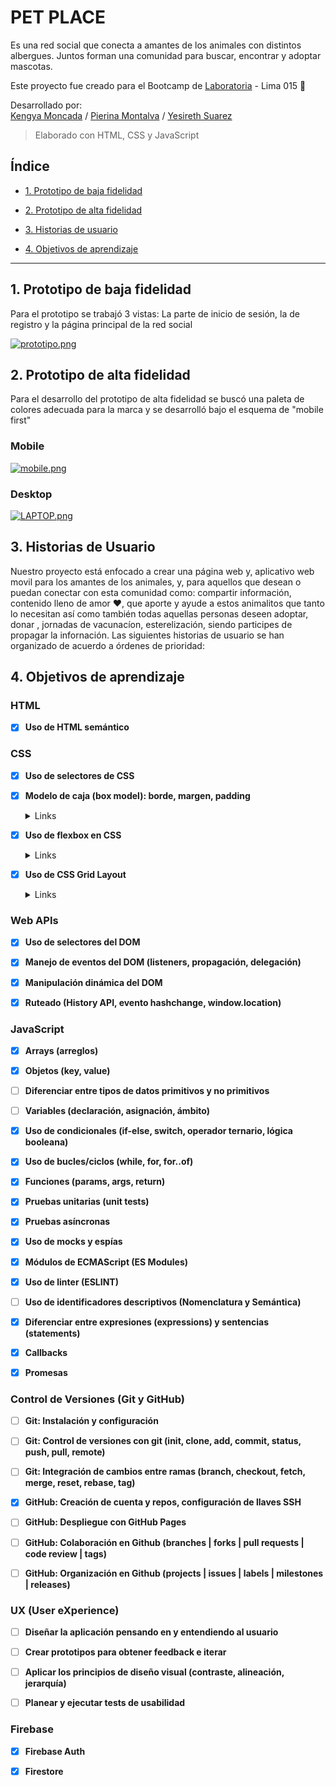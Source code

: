 # PET PLACE
Es una red social que conecta a amantes de los animales con distintos albergues. Juntos forman una comunidad para buscar, encontrar y adoptar mascotas.

Este proyecto fue creado para el Bootcamp de  <a  href="https://www.laboratoria.la">Laboratoria</a> - Lima 015 💛

Desarrollado por: <br>
[Kengya Moncada](https://github.com/makemile) /
[Pierina Montalva](https://github.com/pierinamont) /
[Yesireth Suarez](https://github.com/yesireth)

> Elaborado con HTML, CSS y JavaScript

## Índice

* [1. Prototipo de baja fidelidad](#1-prototipo-de-baja-fidelidad)

* [2. Prototipo de alta fidelidad](#2-prototipo-de-alta-fidelidad)

* [3. Historias de usuario](#3-historias-de-usuario)

* [4. Objetivos de aprendizaje](#5-objetivos-de-aprendizaje)

***

## 1. Prototipo de baja fidelidad
Para el prototipo se trabajó 3 vistas: La parte de inicio de sesión, la de registro y la página principal de la red social

[![prototipo.png](https://i.postimg.cc/dVvVCVr0/prototipo.png)](https://postimg.cc/kB1C39jr)

## 2. Prototipo de alta fidelidad
Para el desarrollo del prototipo de alta fidelidad se buscó una paleta de colores adecuada para la marca y se desarrolló bajo el esquema de "mobile first"
### Mobile
[![mobile.png](https://i.postimg.cc/CMB5Ttww/mobile.png)](https://postimg.cc/0rvP7V64)

### Desktop
[![LAPTOP.png](https://i.postimg.cc/FRDLWn52/LAPTOP.png)](https://postimg.cc/JDH0txhq)


## 3. Historias de Usuario

Nuestro proyecto está enfocado a  crear una página web y,
aplicativo web movil para los amantes de los animales, y,
para aquellos que desean o puedan conectar con esta comunidad
como: compartir información, contenido lleno de amor ♥, que
aporte y ayude a estos animalitos que tanto lo necesitan así
como también todas aquellas personas deseen adoptar, donar , 
jornadas de vacunacíon, esterelización, siendo participes de 
propagar la infornación.
Las siguientes historias de usuario se han organizado de acuerdo a órdenes de prioridad:

## 4. Objetivos de aprendizaje

### HTML

- [x] **Uso de HTML semántico**

### CSS

- [x] **Uso de selectores de CSS**


- [x] **Modelo de caja (box model): borde, margen, padding**

  <details><summary>Links</summary><p>

- [x] **Uso de flexbox en CSS**

  <details><summary>Links</summary><p>

- [x] **Uso de CSS Grid Layout**

  <details><summary>Links</summary><p>


### Web APIs

- [x] **Uso de selectores del DOM**

- [x] **Manejo de eventos del DOM (listeners, propagación, delegación)**

- [x] **Manipulación dinámica del DOM**

- [x] **Ruteado (History API, evento hashchange, window.location)**

### JavaScript

- [x] **Arrays (arreglos)**

- [x] **Objetos (key, value)**

- [ ] **Diferenciar entre tipos de datos primitivos y no primitivos**

- [ ] **Variables (declaración, asignación, ámbito)**

- [x] **Uso de condicionales (if-else, switch, operador ternario, lógica booleana)**

- [x] **Uso de bucles/ciclos (while, for, for..of)**

- [x] **Funciones (params, args, return)**

- [x] **Pruebas unitarias (unit tests)**

- [x] **Pruebas asíncronas**

- [x] **Uso de mocks y espías**

- [x] **Módulos de ECMAScript (ES Modules)**

- [x] **Uso de linter (ESLINT)**

- [ ] **Uso de identificadores descriptivos (Nomenclatura y Semántica)**

- [x] **Diferenciar entre expresiones (expressions) y sentencias (statements)**

- [x] **Callbacks**

- [x] **Promesas**

### Control de Versiones (Git y GitHub)

- [ ] **Git: Instalación y configuración**

- [ ] **Git: Control de versiones con git (init, clone, add, commit, status, push, pull, remote)**

- [ ] **Git: Integración de cambios entre ramas (branch, checkout, fetch, merge, reset, rebase, tag)**

- [x] **GitHub: Creación de cuenta y repos, configuración de llaves SSH**

- [ ] **GitHub: Despliegue con GitHub Pages**

- [ ] **GitHub: Colaboración en Github (branches | forks | pull requests | code review | tags)**

- [ ] **GitHub: Organización en Github (projects | issues | labels | milestones | releases)**

### UX (User eXperience)

- [ ] **Diseñar la aplicación pensando en y entendiendo al usuario**

- [ ] **Crear prototipos para obtener feedback e iterar**

- [ ] **Aplicar los principios de diseño visual (contraste, alineación, jerarquía)**

- [ ] **Planear y ejecutar tests de usabilidad**

### Firebase
    
- [x] **Firebase Auth**

- [x] **Firestore**
